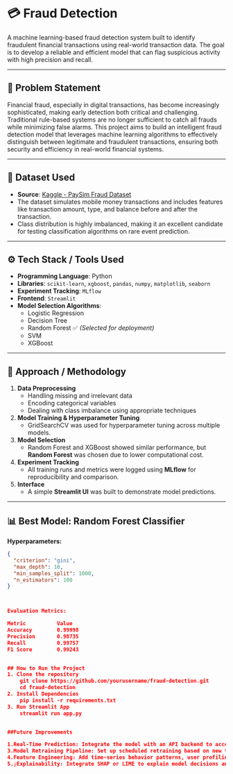 # 💳 Fraud Detection

A machine learning-based fraud detection system built to identify fraudulent financial transactions using real-world transaction data. The goal is to develop a reliable and efficient model that can flag suspicious activity with high precision and recall.

---

## 📌 Problem Statement

Financial fraud, especially in digital transactions, has become increasingly sophisticated, making early detection both critical and challenging. Traditional rule-based systems are no longer sufficient to catch all frauds while minimizing false alarms. This project aims to build an intelligent fraud detection model that leverages machine learning algorithms to effectively distinguish between legitimate and fraudulent transactions, ensuring both security and efficiency in real-world financial systems.

---

## 📂 Dataset Used

- **Source**: [Kaggle - PaySim Fraud Dataset](https://www.kaggle.com/datasets/ealaxi/paysim1/data)
- The dataset simulates mobile money transactions and includes features like transaction amount, type, and balance before and after the transaction.
- Class distribution is highly imbalanced, making it an excellent candidate for testing classification algorithms on rare event prediction.

---

## ⚙️ Tech Stack / Tools Used

- **Programming Language**: Python  
- **Libraries**: `scikit-learn`, `xgboost`, `pandas`, `numpy`, `matplotlib`, `seaborn`
- **Experiment Tracking**: `MLflow`
- **Frontend**: `Streamlit`
- **Model Selection Algorithms**: 
  - Logistic Regression  
  - Decision Tree  
  - Random Forest ✅ *(Selected for deployment)*  
  - SVM  
  - XGBoost  

---

## 🔬 Approach / Methodology

1. **Data Preprocessing**
   - Handling missing and irrelevant data
   - Encoding categorical variables
   - Dealing with class imbalance using appropriate techniques
2. **Model Training & Hyperparameter Tuning**
   - GridSearchCV was used for hyperparameter tuning across multiple models.
3. **Model Selection**
   - Random Forest and XGBoost showed similar performance, but **Random Forest** was chosen due to lower computational cost.
4. **Experiment Tracking**
   - All training runs and metrics were logged using **MLflow** for reproducibility and comparison.
5. **Interface**
   - A simple **Streamlit UI** was built to demonstrate model predictions.

---

## 📊 Best Model: Random Forest Classifier

**Hyperparameters:**

```json
{
  "criterion": "gini",
  "max_depth": 10,
  "min_samples_split": 1000,
  "n_estimators": 100
}



Evaluation Metrics:

Metric      	Value
Accuracy	    0.99998
Precision	    0.98735
Recall	        0.99757
F1 Score	    0.99243


## How to Run the Project
1. Clone the repository
    git clone https://github.com/yourusername/fraud-detection.git
    cd fraud-detection
2. Install Dependencies
    pip install -r requirements.txt
3. Run Streamlit App
    streamlit run app.py


##Future Improvements

1.Real-Time Prediction: Integrate the model with an API backend to accept live transaction data for 2.2/2.2.real-time fraud prediction.
3.Model Retraining Pipeline: Set up scheduled retraining based on new transaction data.
4.Feature Engineering: Add time-series behavior patterns, user profiling, and geolocation tracking.
5.¡Explainability: Integrate SHAP or LIME to explain model decisions and increase transparency.
